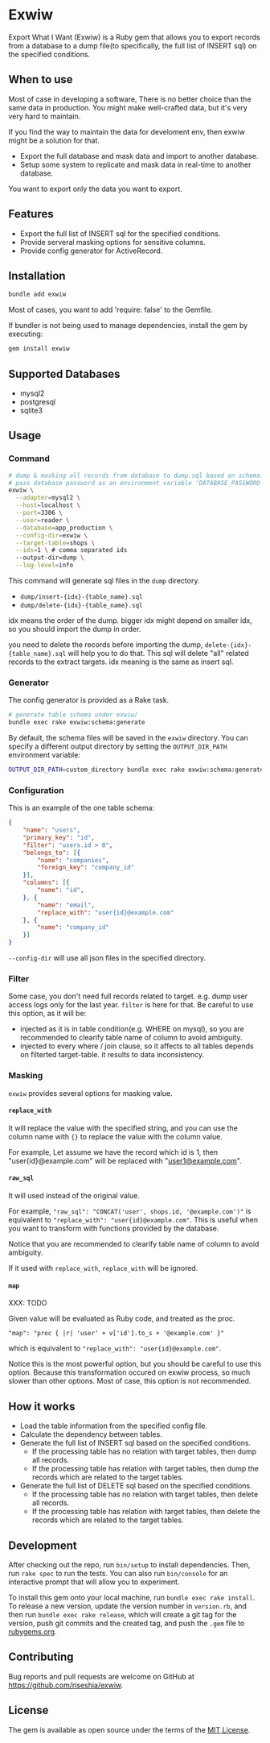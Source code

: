 # Exwiw

Export What I Want (Exwiw) is a Ruby gem that allows you to export records from a database to a dump file(to specifically, the full list of INSERT sql) on the specified conditions.

## When to use

Most of case in developing a software, There is no better choice than the same data in production.
You might make well-crafted data, but it's very very hard to maintain.

If you find the way to maintain the data for develoment env, then exwiw might be a solution for that.

- Export the full database and mask data and import to another database.
- Setup some system to replicate and mask data in real-time to another database.


You want to export only the data you want to export.

## Features

- Export the full list of INSERT sql for the specified conditions.
- Provide serveral masking options for sensitive columns.
- Provide config generator for ActiveRecord.

## Installation

```bash
bundle add exwiw
```

Most of cases, you want to add 'require: false' to the Gemfile.

If bundler is not being used to manage dependencies, install the gem by executing:

```bash
gem install exwiw
```

## Supported Databases

- mysql2
- postgresql
- sqlite3

## Usage

### Command

```bash
# dump & masking all records from database to dump.sql based on schema.json
# pass database password as an environment variable 'DATABASE_PASSWORD'
exwiw \
  --adapter=mysql2 \
  --host=localhost \
  --port=3306 \
  --user=reader \
  --database=app_production \
  --config-dir=exwiw \
  --target-table=shops \
  --ids=1 \ # comma separated ids
  --output-dir=dump \
  --log-level=info
```

This command will generate sql files in the `dump` directory.

- `dump/insert-{idx}-{table_name}.sql`
- `dump/delete-{idx}-{table_name}.sql`

idx means the order of the dump. bigger idx might depend on smaller idx,
so you should import the dump in order.

you need to delete the records before importing the dump,
`delete-{idx}-{table_name}.sql` will help you to do that.
This sql will delete "all" related records to the extract targets.
idx meaning is the same as insert sql.

### Generator

The config generator is provided as a Rake task.

```bash
# generate table schema under exwiw/
bundle exec rake exwiw:schema:generate
```

By default, the schema files will be saved in the `exwiw` directory. You can specify a different output directory by setting the `OUTPUT_DIR_PATH` environment variable:

```sh
OUTPUT_DIR_PATH=custom_directory bundle exec rake exwiw:schema:generate
```

### Configuration

This is an example of the one table schema:

```json
{
    "name": "users",
    "primary_key": "id",
    "filter": "users.id > 0",
    "belongs_to": [{
        "name": "companies",
        "foreign_key": "company_id"
    }],
    "columns": [{
        "name": "id",
    }, {
        "name": "email",
        "replace_with": "user{id}@example.com"
    }, {
        "name": "company_id"
    }]
}
```

`--config-dir` will use all json files in the specified directory.

### Filter

Some case, you don't need full records related to target. e.g. dump user access logs only for the last year.
`filter` is here for that. Be careful to use this option, as it will be:

- injected as it is in table condition(e.g. WHERE on mysql), so you are recommended to clearify table name of column to avoid ambiguity.
- injected to every where / join clause, so it affects to all tables depends on filterted target-table. it results to data inconsistency.

### Masking

`exwiw` provides several options for masking value.

#### `replace_with`

It will replace the value with the specified string,
and you can use the column name with `{}` to replace the value with the column value.

For example, Let assume we have the record which id is 1,
then "user{id}@example.com" will be replaced with "user1@example.com".

#### `raw_sql`

It will used instead of the original value.

For example, `"raw_sql": "CONCAT('user', shops.id, '@example.com')"` is equivalent to
`"replace_with": "user{id}@example.com"`.
This is useful when you want to transform with functions provided by the database.

Notice that you are recommended to clearify table name of column to avoid ambiguity.

If it used with `replace_with`, `replace_with` will be ignored.

#### `map`

XXX: TODO

Given value will be evaluated as Ruby code, and treated as the proc.

```
"map": "proc { |r| 'user' + v['id'].to_s + '@example.com' }"
```

which is equivalent to `"replace_with": "user{id}@example.com"`.

Notice this is the most powerful option, but you should be careful to use this option.
Because this transformation occured on exwiw process, so much slower than other options.
Most of case, this option is not recommended.

## How it works

- Load the table information from the specified config file.
- Calculate the dependency between tables.
- Generate the full list of INSERT sql based on the specified conditions.
  - If the processing table has no relation with target tables, then dump all records.
  - If the processing table has relation with target tables, then dump the records which are related to the target tables.
- Generate the full list of DELETE sql based on the specified conditions.
  - If the processing table has no relation with target tables, then delete all records.
  - If the processing table has relation with target tables, then delete the records which are related to the target tables.

## Development

After checking out the repo, run `bin/setup` to install dependencies. Then, run `rake spec` to run the tests. You can also run `bin/console` for an interactive prompt that will allow you to experiment.

To install this gem onto your local machine, run `bundle exec rake install`. To release a new version, update the version number in `version.rb`, and then run `bundle exec rake release`, which will create a git tag for the version, push git commits and the created tag, and push the `.gem` file to [rubygems.org](https://rubygems.org).

## Contributing

Bug reports and pull requests are welcome on GitHub at https://github.com/riseshia/exwiw.

## License

The gem is available as open source under the terms of the [MIT License](https://opensource.org/licenses/MIT).
